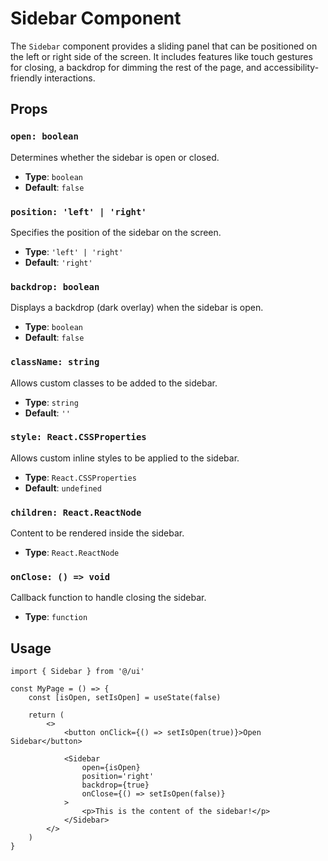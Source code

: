 # Sidebar Component

The `Sidebar` component provides a sliding panel that can be positioned on the left or right side of the screen. It includes features like touch gestures for closing, a backdrop for dimming the rest of the page, and accessibility-friendly interactions.

## Props

### `open: boolean`

Determines whether the sidebar is open or closed.

-   **Type**: `boolean`
-   **Default**: `false`

### `position: 'left' | 'right'`

Specifies the position of the sidebar on the screen.

-   **Type**: `'left' | 'right'`
-   **Default**: `'right'`

### `backdrop: boolean`

Displays a backdrop (dark overlay) when the sidebar is open.

-   **Type**: `boolean`
-   **Default**: `false`

### `className: string`

Allows custom classes to be added to the sidebar.

-   **Type**: `string`
-   **Default**: `''`

### `style: React.CSSProperties`

Allows custom inline styles to be applied to the sidebar.

-   **Type**: `React.CSSProperties`
-   **Default**: `undefined`

### `children: React.ReactNode`

Content to be rendered inside the sidebar.

-   **Type**: `React.ReactNode`

### `onClose: () => void`

Callback function to handle closing the sidebar.

-   **Type**: `function`

## Usage

```tsx
import { Sidebar } from '@/ui'

const MyPage = () => {
	const [isOpen, setIsOpen] = useState(false)

	return (
		<>
			<button onClick={() => setIsOpen(true)}>Open Sidebar</button>

			<Sidebar
				open={isOpen}
				position='right'
				backdrop={true}
				onClose={() => setIsOpen(false)}
			>
				<p>This is the content of the sidebar!</p>
			</Sidebar>
		</>
	)
}
```
